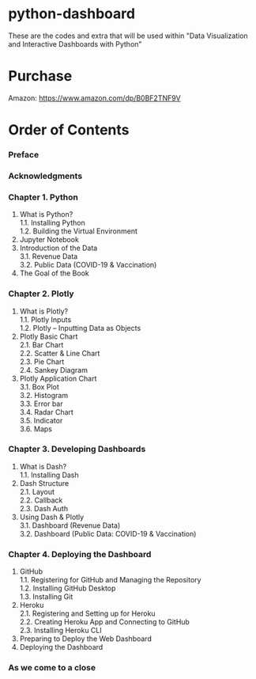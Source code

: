 # python-dashboard
These are the codes and extra that will be used within "Data Visualization and Interactive Dashboards with Python"

# Purchase
Amazon: https://www.amazon.com/dp/B0BF2TNF9V

# Order of Contents
### Preface
### Acknowledgments
### Chapter 1. Python
1. What is Python?  
  1.1. Installing Python  
  1.2. Building the Virtual Environment
2. Jupyter Notebook
3. Introduction of the Data  
  3.1. Revenue Data  
  3.2. Public Data (COVID-19 & Vaccination)  
4. The Goal of the Book

### Chapter 2. Plotly
1. What is Plotly?  
  1.1. Plotly Inputs  
  1.2. Plotly – Inputting Data as Objects
2. Plotly Basic Chart  
  2.1. Bar Chart  
  2.2. Scatter & Line Chart  
  2.3. Pie Chart  
  2.4. Sankey Diagram  
3. Plotly Application Chart  
  3.1. Box Plot  
  3.2. Histogram  
  3.3. Error bar  
  3.4. Radar Chart  
  3.5. Indicator  
  3.6. Maps  

### Chapter 3. Developing Dashboards
1. What is Dash?  
  1.1. Installing Dash
2. Dash Structure  
  2.1. Layout  
  2.2. Callback  
  2.3. Dash Auth  
3. Using Dash & Plotly  
  3.1. Dashboard (Revenue Data)  
  3.2. Dashboard (Public Data: COVID-19 & Vaccination)  

### Chapter 4. Deploying the Dashboard
1. GitHub  
  1.1. Registering for GitHub and Managing the Repository  
  1.2. Installing GitHub Desktop  
  1.3. Installing Git  
2. Heroku  
  2.1. Registering and Setting up for Heroku  
  2.2. Creating Heroku App and Connecting to GitHub  
  2.3. Installing Heroku CLI  
3. Preparing to Deploy the Web Dashboard  
4. Deploying the Dashboard

### As we come to a close
